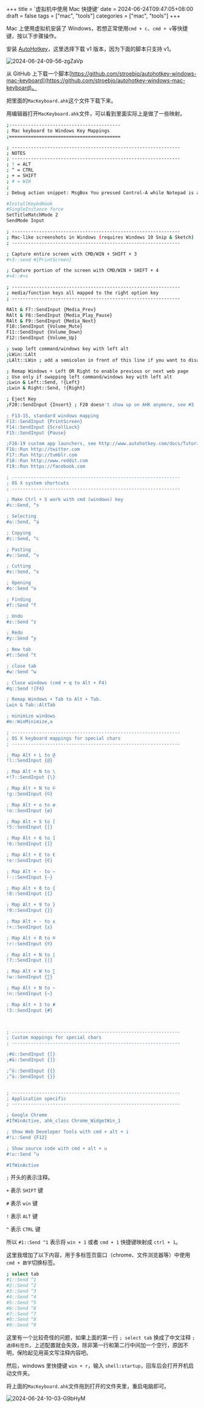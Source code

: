 +++
title = '虚拟机中使用 Mac 快捷键'
date = 2024-06-24T09:47:05+08:00
draft = false
tags = ["mac", "tools"]
categories = ["mac", "tools"]
+++


Mac 上使用虚拟机安装了 Windows，若想正常使用`cmd + c`、`cmd + v`等快捷键，按以下步骤操作。

安装 [AutoHotkey](https://www.autohotkey.com/)，这里选择下载 v1 版本，因为下面的脚本只支持 v1。

![2024-06-24-09-56-zgZaVp](https://raw.githubusercontent.com/zzkrix/blog-images/main/assets/2024-06-24-09-56-zgZaVp.png)

从 GitHub 上下载一个脚本[https://github.com/stroebjo/autohotkey-windows-mac-keyboard](https://github.com/stroebjo/autohotkey-windows-mac-keyboard)。

把里面的`MacKeyboard.ahk`这个文件下载下来。

用编辑器打开`MacKeyboard.ahk`文件，可以看到里面实际上是做了一些映射。

```bash
;-----------------------------------------
; Mac keyboard to Windows Key Mappings
;=========================================

; --------------------------------------------------------------
; NOTES
; --------------------------------------------------------------
; ! = ALT
; ^ = CTRL
; + = SHIFT
; # = WIN
;
; Debug action snippet: MsgBox You pressed Control-A while Notepad is active.

#InstallKeybdHook
#SingleInstance force
SetTitleMatchMode 2
SendMode Input

; --------------------------------------------------------------
; Mac-like screenshots in Windows (requires Windows 10 Snip & Sketch)
; --------------------------------------------------------------

; Capture entire screen with CMD/WIN + SHIFT + 3
#+3::send #{PrintScreen}

; Capture portion of the screen with CMD/WIN + SHIFT + 4
#+4::#+s

; --------------------------------------------------------------
; media/function keys all mapped to the right option key
; --------------------------------------------------------------

RAlt & F7::SendInput {Media_Prev}
RAlt & F8::SendInput {Media_Play_Pause}
RAlt & F9::SendInput {Media_Next}
F10::SendInput {Volume_Mute}
F11::SendInput {Volume_Down}
F12::SendInput {Volume_Up}

; swap left command/windows key with left alt
;LWin::LAlt
;LAlt::LWin ; add a semicolon in front of this line if you want to disable the windows key

; Remap Windows + Left OR Right to enable previous or next web page
; Use only if swapping left command/windows key with left alt
;Lwin & Left::Send, !{Left}
;Lwin & Right::Send, !{Right}

; Eject Key
;F20::SendInput {Insert} ; F20 doesn't show up on AHK anymore, see #3

; F13-15, standard windows mapping
F13::SendInput {PrintScreen}
F14::SendInput {ScrollLock}
F15::SendInput {Pause}

;F16-19 custom app launchers, see http://www.autohotkey.com/docs/Tutorial.htm for usage info
F16::Run http://twitter.com
F17::Run http://tumblr.com
F18::Run http://www.reddit.com
F19::Run https://facebook.com

; --------------------------------------------------------------
; OS X system shortcuts
; --------------------------------------------------------------

; Make Ctrl + S work with cmd (windows) key
#s::Send, ^s

; Selecting
#a::Send, ^a

; Copying
#c::Send, ^c

; Pasting
#v::Send, ^v

; Cutting
#x::Send, ^x

; Opening
#o::Send ^o

; Finding
#f::Send ^f

; Undo
#z::Send ^z

; Redo
#y::Send ^y

; New tab
#t::Send ^t

; close tab
#w::Send ^w

; Close windows (cmd + q to Alt + F4)
#q::Send !{F4}

; Remap Windows + Tab to Alt + Tab.
Lwin & Tab::AltTab

; minimize windows
#m::WinMinimize,a

; --------------------------------------------------------------
; OS X keyboard mappings for special chars
; --------------------------------------------------------------

; Map Alt + L to @
!l::SendInput {@}

; Map Alt + N to \
+!7::SendInput {\}

; Map Alt + N to ©
!g::SendInput {©}

; Map Alt + o to ø
!o::SendInput {ø}

; Map Alt + 5 to [
!5::SendInput {[}

; Map Alt + 6 to ]
!6::SendInput {]}

; Map Alt + E to €
!e::SendInput {€}

; Map Alt + - to –
!-::SendInput {–}

; Map Alt + 8 to {
!8::SendInput {{}

; Map Alt + 9 to }
!9::SendInput {}}

; Map Alt + - to ±
!+::SendInput {±}

; Map Alt + R to ®
!r::SendInput {®}

; Map Alt + N to |
!7::SendInput {|}

; Map Alt + W to ∑
!w::SendInput {∑}

; Map Alt + N to ~
!n::SendInput {~}

; Map Alt + 3 to #
!3::SendInput {#}



; --------------------------------------------------------------
; Custom mappings for special chars
; --------------------------------------------------------------

;#ö::SendInput {[} 
;#ä::SendInput {]} 

;^ö::SendInput {{} 
;^ä::SendInput {}} 


; --------------------------------------------------------------
; Application specific
; --------------------------------------------------------------

; Google Chrome
#IfWinActive, ahk_class Chrome_WidgetWin_1

; Show Web Developer Tools with cmd + alt + i
#!i::Send {F12}

; Show source code with cmd + alt + u
#!u::Send ^u

#IfWinActive
```

`;` 开头的表示注释。

`+` 表示 `SHIFT` 键

`#` 表示 `win` 键

`!` 表示 `ALT` 键

`^` 表示 `CTRL` 键

所以 `#1::Send ^1` 表示将 `win + 1` 或者 `cmd + 1` 快捷键映射成 `ctrl + 1`。

这里我增加了以下内容，用于多标签页窗口（chrome、文件浏览器等）中使用 `cmd + 数字`切换标签。

```bash
; select tab
#1::Send ^1
#2::Send ^2
#3::Send ^3
#4::Send ^4
#5::Send ^5
#6::Send ^6
#7::Send ^7
#8::Send ^8
#9::Send ^9
```

这里有一个比较奇怪的问题，如果上面的第一行 `; select tab` 换成了中文注释 `; 选择标签页`，上述配置就会失效，除非第一行和第二行中间加一个空行，原因不明，保险起见用英文写注释内容吧。

然后，windows 里快捷键 `win + r`，输入 `shell:startup`，回车后会打开开机启动文件夹。

将上面的`MacKeyboard.ahk`文件拖到打开的文件夹里，重启电脑即可。

![2024-06-24-10-03-G9bHyM](https://raw.githubusercontent.com/zzkrix/blog-images/main/assets/2024-06-24-10-03-G9bHyM.png)

